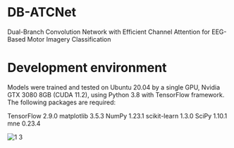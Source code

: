 
# DB-ATCNet

Dual-Branch Convolution Network with Efficient Channel Attention for EEG-Based Motor Imagery Classification


# Development environment
Models were trained and tested on Ubuntu 20.04 by a single GPU, Nvidia GTX 3080 8GB (CUDA 11.2), using Python 3.8 with TensorFlow framework. The following packages are required:

TensorFlow 2.9.0
matplotlib 3.5.3
NumPy 1.23.1
scikit-learn 1.3.0
SciPy 1.10.1
mne 0.23.4


![1 3](https://github.com/zk-xju/DB-ATCNet/assets/156686159/28b72291-256e-4474-aa80-e6f9c9e26fba)
